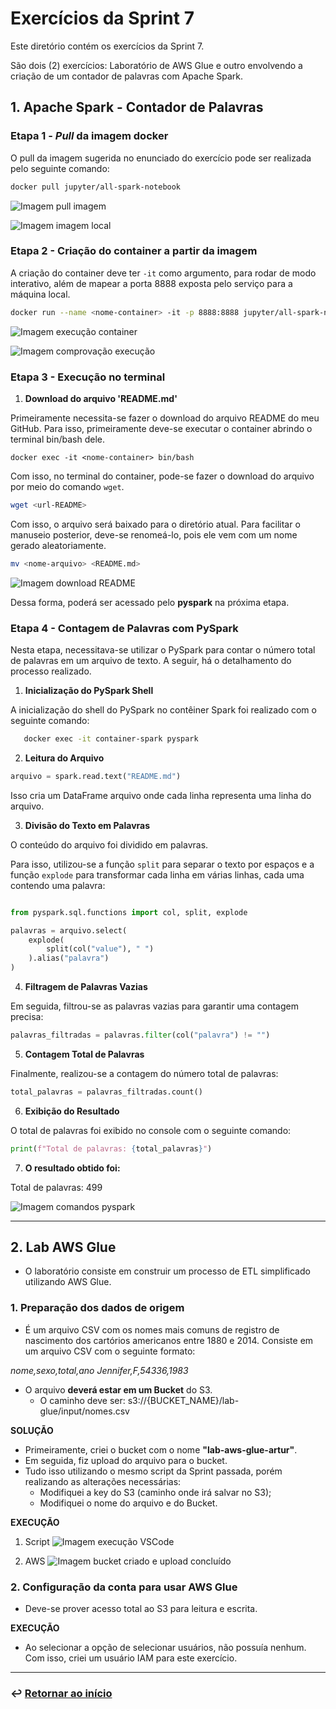 # Exercícios da Sprint 7
Este diretório contém os exercícios da Sprint 7. 

São dois (2) exercícios: Laboratório de AWS Glue e outro envolvendo a criação de um contador de palavras com Apache Spark.

## 1. Apache Spark - Contador de Palavras

### Etapa 1 - *Pull* da imagem docker

O pull da imagem sugerida no enunciado do exercício pode ser realizada pelo seguinte comando:

```bash
docker pull jupyter/all-spark-notebook
```

![Imagem pull imagem](../evidencias/1-apache-spark-pull-image.png)

![Imagem imagem local](../evidencias/1.1-apache-spark-image-ls.png)


### Etapa 2 - Criação do container a partir da imagem
A criação do container deve ter `-it` como argumento, para rodar de modo interativo, além de mapear a porta 8888 exposta pelo serviço para a máquina local.

```bash
docker run --name <nome-container> -it -p 8888:8888 jupyter/all-spark-notebook
```

![Imagem execução container](../evidencias/2-apache-spark-docker-run.png)

![Imagem comprovação execução](../evidencias/2.1-apache-spark-teste.png)

### Etapa 3 - Execução no terminal
1. **Download do arquivo 'README.md'**

Primeiramente necessita-se fazer o download do arquivo README do meu GitHub. Para isso, primeiramente deve-se executar o container abrindo o terminal bin/bash dele.

`docker exec -it <nome-container> bin/bash`

Com isso, no terminal do container, pode-se fazer o download do arquivo por meio do comando `wget`.

```bash
wget <url-README>
```

Com isso, o arquivo será baixado para o diretório atual. Para facilitar o manuseio posterior, deve-se renomeá-lo, pois ele vem com um nome gerado aleatoriamente.

```bash
mv <nome-arquivo> <README.md>
```

![Imagem download README](../evidencias/3-apache-spark-wget.png)

Dessa forma, poderá ser acessado pelo **pyspark** na próxima etapa.

### Etapa 4 - Contagem de Palavras com PySpark

Nesta etapa, necessitava-se utilizar o PySpark para contar o número total de palavras em um arquivo de texto. A seguir, há o detalhamento do processo realizado.

1. **Inicialização do PySpark Shell**
    
A inicialização do shell do PySpark no contêiner Spark foi realizado com o seguinte comando:

```bash
   docker exec -it container-spark pyspark
```

2. **Leitura do Arquivo**

```python
arquivo = spark.read.text("README.md")
```
Isso cria um DataFrame arquivo onde cada linha representa uma linha do arquivo.

3. **Divisão do Texto em Palavras**

O conteúdo do arquivo foi dividido em palavras. 

Para isso, utilizou-se a função `split` para separar o texto por espaços e a função `explode` para transformar cada linha em várias linhas, cada uma contendo uma palavra:

```python

from pyspark.sql.functions import col, split, explode

palavras = arquivo.select(
    explode(
        split(col("value"), " ")
    ).alias("palavra")
)
```

4. **Filtragem de Palavras Vazias**

Em seguida, filtrou-se as palavras vazias para garantir uma contagem precisa:

```python
palavras_filtradas = palavras.filter(col("palavra") != "")
```

5. **Contagem Total de Palavras**

Finalmente, realizou-se a contagem do número total de palavras:

```python
total_palavras = palavras_filtradas.count()
```

6. **Exibição do Resultado**

O total de palavras foi exibido no console com o seguinte comando:

```python
print(f"Total de palavras: {total_palavras}")
```

7. **O resultado obtido foi:**

Total de palavras: 499

![Imagem comandos pyspark](../evidencias/4-apache-spark-execucao-comandos.png)

___

## 2. Lab AWS Glue
- O laboratório consiste em construir um processo de ETL simplificado utilizando AWS Glue.

### 1. Preparação dos dados de origem
- É um arquivo CSV com os nomes mais comuns de registro de nascimento dos cartórios americanos entre 1880 e 2014. Consiste em um arquivo CSV com o seguinte formato:

*nome,sexo,total,ano*
*Jennifer,F,54336,1983*

- O arquivo **deverá estar em um Bucket** do S3.
    - O caminho deve ser: s3://{BUCKET_NAME}/lab-glue/input/nomes.csv

**SOLUÇÃO**
- Primeiramente, criei o bucket com o nome **"lab-aws-glue-artur"**.
- Em seguida, fiz upload do arquivo para o bucket.
- Tudo isso utilizando o mesmo script da Sprint passada, porém realizando as alterações necessárias:
    - Modifiquei a key do S3 (caminho onde irá salvar no S3);
    - Modifiquei o nome do arquivo e do Bucket.

**EXECUÇÃO**
1. Script
![Imagem execução VSCode](../evidencias/1-lab-aws-glue-execucao.png)

2. AWS
![Imagem bucket criado e upload concluído](../evidencias/1-lab-aws-glue-execucao-aws1.png)


### 2. Configuração da conta para usar AWS Glue
- Deve-se prover acesso total ao S3 para leitura e escrita.

**EXECUÇÃO**
- Ao selecionar a opção de selecionar usuários, não possuía nenhum. Com isso, criei um usuário IAM para este exercício.


___

### ↩️ [Retornar ao início](../../README.md)